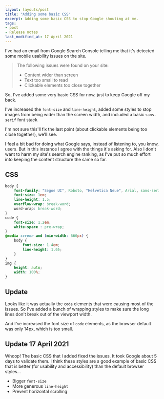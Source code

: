 ```yaml
---
layout: layouts/post
title: "Adding some basic CSS"
excerpt: Adding some basic CSS to stop Google shouting at me.
tags:
- post
- Release notes
last_modified_at: 17 April 2021
--- 
```


I've had an email from Google Search Console telling me that it's detected some mobile usability issues on the site. 

> The following issues were found on your site:
> - Content wider than screen
> - Text too small to read
> - Clickable elements too close together

So, I've added some very basic CSS for now, just to keep Google off my back.

I've increased the `font-size` and `line-height`, added some styles to stop images from being wider than the screen width, and included a basic `sans-serif` font stack.

I'm not sure this'll fix the last point (about clickable elements being too close together), we'll see.

I feel a bit bad for doing what Google says, instead of listening to, you know, users. But in this instance I agree with the things it's asking for. Also I don't want to harm my site's search engine ranking, as I've put so much effort into keeping the content structure the same so far.

## CSS

```CSS
body {
    font-family: "Segoe UI", Roboto, "Helvetica Neue", Arial, sans-serif;
    font-size: 1em;
    line-height: 1.5;
    overflow-wrap: break-word;
    word-wrap: break-word;
}
code {
    font-size: 1.2em;
    white-space : pre-wrap;
}
@media screen and (min-width: 660px) {
    body {
        font-size: 1.4em;
        line-height: 1.65;
    }
}
img {
    height: auto;
    width: 100%;
}
```

## Update

Looks like it was actually the `code` elements that were causing most of the issues. So I've added a bunch of wrapping styles to make sure the long lines don't break out of the viewport width.

And I've increased the font size of `code` elements, as the browser default was only 14px, which is too small.

## Update 17 April 2021

Whoop! The basic CSS that I added fixed the issues. It took Google about 5 days to validate them. I think these styles are a good example of basic CSS that is better (for usability and accessibility) than the default browser styles…

- Bigger `font-size`
- More generous `line-height`
- Prevent horizontal scrolling
